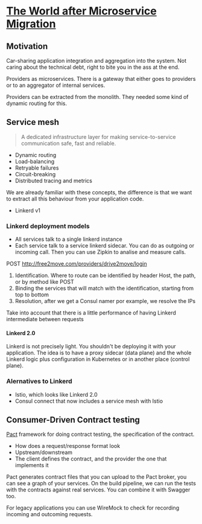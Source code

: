 # [The World after Microservice Migration](https://www.youtube.com/watch?v=MxhcFPRkzlw)

## Motivation

Car-sharing application integration and aggregation into the system. Not caring about the technical debt, right to bite you in the ass at the end.

Providers as microservices. There is a gateway that either goes to providers or to an aggregator of internal services.

Providers can be extracted from the monolith. They needed some kind of dynamic routing for this.

## Service mesh

> A dedicated infrastructure layer for making service-to-service communication safe, fast and reliable.

* Dynamic routing
* Load-balancing
* Retryable failures
* Circuit-breaking
* Distributed tracing and metrics

We are already familiar with these concepts, the difference is that we want to extract all this behaviour from your application code.

* Linkerd v1

### Linkerd deployment models

* All services talk to a single linkerd instance
* Each service talk to a service linkerd sidecar. You can do as outgoing or incoming call.
    Then you can use Zipkin to analise and measure calls.

POST http://free2move.com/providers/drive2move/login

1) Identification. Where to route can be identified by header Host, the path, or by method like POST
2) Binding the services that will match with the identification, starting from top to bottom
3) Resolution, after we get a Consul namer por example, we resolve the IPs

Take into account that there is a little performance of having Linkerd intermediate between requests

#### Linkerd 2.0

Linkerd is not precisely light. You shouldn't be deploying it with your application. The idea is to have a proxy sidecar (data plane) and the whole Linkerd logic plus configuration in Kubernetes or in another place (control plane).

### Alernatives to Linkerd

* Istio, which looks like Linkerd 2.0
* Consul connect that now includes a service mesh with Istio

## Consumer-Driven Contract testing

[Pact](https://docs.pact.io/) framework for doing contract testing, the specification of the contract.

- How does a request/response format look
- Upstream/downstream
- The client defines the contract, and the provider the one that implements it

Pact generates contract files that you can upload to the Pact broker, you can see a graph of your services. On the build pipeline, we can run the tests with the contracts against real services. You can combine it with Swagger too.

For legacy applications you can use WireMock to check for recording incoming and outcoming requests.
